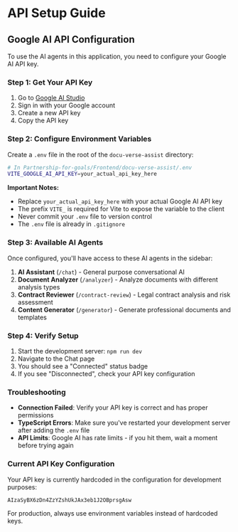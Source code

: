 # API Setup Guide

## Google AI API Configuration

To use the AI agents in this application, you need to configure your Google AI API key.

### Step 1: Get Your API Key

1. Go to [Google AI Studio](https://makersuite.google.com/app/apikey)
2. Sign in with your Google account
3. Create a new API key
4. Copy the API key

### Step 2: Configure Environment Variables

Create a `.env` file in the root of the `docu-verse-assist` directory:

```bash
# In Partnership-for-goals/Frontend/docu-verse-assist/.env
VITE_GOOGLE_AI_API_KEY=your_actual_api_key_here
```

**Important Notes:**
- Replace `your_actual_api_key_here` with your actual Google AI API key
- The prefix `VITE_` is required for Vite to expose the variable to the client
- Never commit your `.env` file to version control
- The `.env` file is already in `.gitignore`

### Step 3: Available AI Agents

Once configured, you'll have access to these AI agents in the sidebar:

1. **AI Assistant** (`/chat`) - General purpose conversational AI
2. **Document Analyzer** (`/analyzer`) - Analyze documents with different analysis types
3. **Contract Reviewer** (`/contract-review`) - Legal contract analysis and risk assessment  
4. **Content Generator** (`/generator`) - Generate professional documents and templates

### Step 4: Verify Setup

1. Start the development server: `npm run dev`
2. Navigate to the Chat page
3. You should see a "Connected" status badge
4. If you see "Disconnected", check your API key configuration

### Troubleshooting

- **Connection Failed**: Verify your API key is correct and has proper permissions
- **TypeScript Errors**: Make sure you've restarted your development server after adding the `.env` file
- **API Limits**: Google AI has rate limits - if you hit them, wait a moment before trying again

### Current API Key Configuration

Your API key is currently hardcoded in the configuration for development purposes:
```
AIzaSyBX6zDn4ZzYZshUkJAx3eb1J2OBprsgAsw
```

For production, always use environment variables instead of hardcoded keys. 